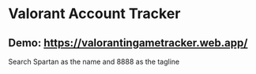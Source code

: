 # Valorant Account Tracker
## Demo: https://valorantingametracker.web.app/
Search Spartan as the name and 8888 as the tagline
